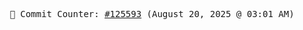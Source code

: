 <p align="center">
    <samp>
        📮 Commit Counter: <a href="https://github.com/Javascript-void0/Javascript-void0/commits/main">#125593</a> (August 20, 2025 @ 03:01 AM)
    </samp>
</p>